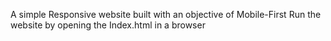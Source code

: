 A simple Responsive website built with an objective of Mobile-First
Run the website by opening the Index.html in a browser
